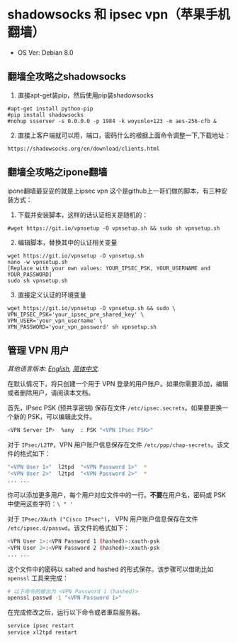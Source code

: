 # shadowsocks 和 ipsec vpn（苹果手机翻墙）
- OS Ver: Debian 8.0
## 翻墙全攻略之shadowsocks
1. 直接apt-get装pip，然后使用pip装shadowsocks
```
#apt-get install python-pip
#pip install shadowsocks
#nohup ssserver -s 0.0.0.0 -p 1984 -k woyunle+123 -m aes-256-cfb &
```
2. 直接上客户端就可以用，端口，密码什么的根据上面命令调整一下,下载地址：
```
https://shadowsocks.org/en/download/clients.html
```

## 翻墙全攻略之ipone翻墙
ipone翻墙最妥妥的就是上ipsec vpn
这个是github上一哥们做的脚本，有三种安装方式：
1. 下载并安装脚本，这样的话认证相关是随机的：
```
#wget https://git.io/vpnsetup -O vpnsetup.sh && sudo sh vpnsetup.sh
```
2.  编辑脚本，替换其中的认证相关变量
```
wget https://git.io/vpnsetup -O vpnsetup.sh
nano -w vpnsetup.sh
[Replace with your own values: YOUR_IPSEC_PSK, YOUR_USERNAME and YOUR_PASSWORD]
sudo sh vpnsetup.sh
```
3. 直接定义认证的环境变量
```
wget https://git.io/vpnsetup -O vpnsetup.sh && sudo \
VPN_IPSEC_PSK='your_ipsec_pre_shared_key' \
VPN_USER='your_vpn_username' \
VPN_PASSWORD='your_vpn_password' sh vpnsetup.sh
```
## 管理 VPN 用户

*其他语言版本: [English](manage-users.md), [简体中文](manage-users-zh.md).*

在默认情况下，将只创建一个用于 VPN 登录的用户账户。如果你需要添加，编辑或者删除用户，请阅读本文档。

首先，IPsec PSK (预共享密钥) 保存在文件 `/etc/ipsec.secrets`。如果要更换一个新的 PSK，可以编辑此文件。

```bash
<VPN Server IP>  %any  : PSK "<VPN IPsec PSK>"
```

对于 `IPsec/L2TP`，VPN 用户账户信息保存在文件 `/etc/ppp/chap-secrets`。该文件的格式如下：

```bash
"<VPN User 1>"  l2tpd  "<VPN Password 1>"  *
"<VPN User 2>"  l2tpd  "<VPN Password 2>"  *
... ...
```

你可以添加更多用户，每个用户对应文件中的一行。**不要**在用户名，密码或 PSK 中使用这些字符：`\ " '`

对于 `IPsec/XAuth ("Cisco IPsec")`， VPN 用户账户信息保存在文件 `/etc/ipsec.d/passwd`。该文件的格式如下：

```bash
<VPN User 1>:<VPN Password 1 (hashed)>:xauth-psk
<VPN User 2>:<VPN Password 2 (hashed)>:xauth-psk
... ...
```

这个文件中的密码以 salted and hashed 的形式保存。该步骤可以借助比如 `openssl` 工具来完成：

```bash
# 以下命令的输出为 <VPN Password 1 (hashed)>
openssl passwd -1 "<VPN Password 1>"
```

在完成修改之后，运行以下命令或者重启服务器。

```bash
service ipsec restart
service xl2tpd restart
```